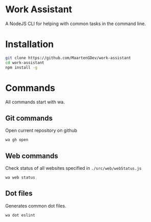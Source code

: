 # Work Assistant
A NodeJS CLI for helping with common tasks in the command line.

# Installation
```bash
git clone https://github.com/MaartenGDev/work-assistant
cd work-assistant
npm install -g
```

# Commands
All commands start with wa.

## Git commands

Open current repository on github
```bash
wa gh open
```

## Web commands

Check status of all websites specified in `./src/web/webStatus.js`

```bash
wa web status
```

## Dot files

Generates common dot files.

```bash
wa dot eslint
```
